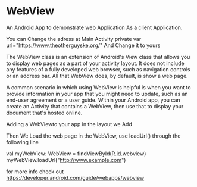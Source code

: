 # WebView
An Android App to demonstrate web Application As a client Application.

You can Change the adress at Main Activity   private var url="https://www.theotherguyske.org/" And Change it to yours

The WebView class is an extension of Android's View class that allows you to display web pages as a part of your activity layout. It does not include any features of a fully developed web browser, such as navigation controls or an address bar. All that WebView does, by default, is show a web page.

A common scenario in which using WebView is helpful is when you want to provide information in your app that you might need to update, such as an end-user agreement or a user guide. Within your Android app, you can create an Activity that contains a WebView, then use that to display your document that's hosted online.

 Adding a WebViewto your app in the layout we Add 
 
<WebView
    android:id="@+id/webview"
    android:layout_width="match_parent"
    android:layout_height="match_parent"
/>

Then We Load the web page in the WebView, use loadUrl() through the following line 

val myWebView: WebView = findViewById(R.id.webview)
myWebView.loadUrl("http://www.example.com")

for more info check out https://developer.android.com/guide/webapps/webview
